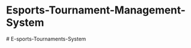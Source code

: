 
# Esports-Tournament-Management-System
#   E - s p o r t s - T o u r n a m e n t s - S y s t e m  
 